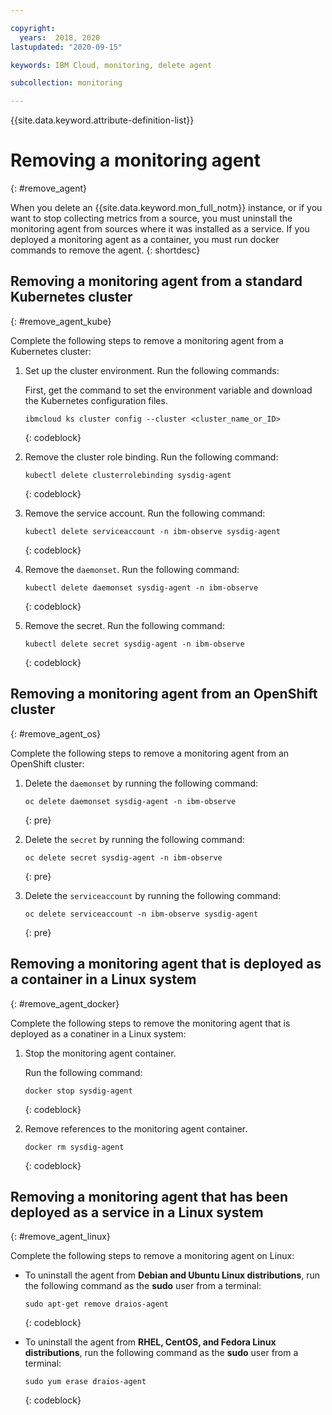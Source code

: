 ```yaml
---

copyright:
  years:  2018, 2020
lastupdated: "2020-09-15"

keywords: IBM Cloud, monitoring, delete agent

subcollection: monitoring

---
```


{{site.data.keyword.attribute-definition-list}}

# Removing a monitoring agent
{: #remove_agent}

When you delete an {{site.data.keyword.mon_full_notm}} instance, or if you want to stop collecting metrics from a source, you must uninstall the monitoring agent from sources where it was installed as a service. If you deployed a monitoring agent as a container, you must run docker commands to remove the agent.
{: shortdesc}


## Removing a monitoring agent from a standard Kubernetes cluster
{: #remove_agent_kube}

Complete the following steps to remove a monitoring agent from a Kubernetes cluster:

1. Set up the cluster environment. Run the following commands:

    First, get the command to set the environment variable and download the Kubernetes configuration files.

    ```
    ibmcloud ks cluster config --cluster <cluster_name_or_ID>
    ```
    {: codeblock}

2. Remove the cluster role binding. Run the following command:

    ```
    kubectl delete clusterrolebinding sysdig-agent
    ```
    {: codeblock}

3. Remove the service account. Run the following command:

    ```
    kubectl delete serviceaccount -n ibm-observe sysdig-agent
    ```
    {: codeblock}

4. Remove the `daemonset`. Run the following command:

    ```
    kubectl delete daemonset sysdig-agent -n ibm-observe
    ```
    {: codeblock}

5. Remove the secret. Run the following command:

    ```
    kubectl delete secret sysdig-agent -n ibm-observe
    ```
    {: codeblock}

## Removing a monitoring agent from an OpenShift cluster
{: #remove_agent_os}

Complete the following steps to remove a monitoring agent from an OpenShift cluster:

1. Delete the `daemonset` by running the following command:

   ```
   oc delete daemonset sysdig-agent -n ibm-observe
   ```
   {: pre}

2. Delete the `secret` by running the following command:

   ```
   oc delete secret sysdig-agent -n ibm-observe
   ```
   {: pre}

3. Delete the `serviceaccount` by running the following command:

   ```
   oc delete serviceaccount -n ibm-observe sysdig-agent
   ```
   {: pre}



## Removing a monitoring agent that is deployed as a container in a Linux system
{: #remove_agent_docker}

Complete the following steps to remove the monitoring agent that is deployed as a conatiner in a Linux system:

1. Stop the monitoring agent container. 

    Run the following command:

    ```
    docker stop sysdig-agent
    ```
    {: codeblock}

2. Remove references to the monitoring agent container.

    ```
    docker rm sysdig-agent
    ```
    {: codeblock}




## Removing a monitoring agent that has been deployed as a service in a Linux system 
{: #remove_agent_linux}

Complete the following steps to remove a monitoring agent on Linux:

* To uninstall the agent from **Debian and Ubuntu Linux distributions**, run the following command as the **sudo** user from a terminal:

    ```
    sudo apt-get remove draios-agent
    ```
    {: codeblock}

* To uninstall the agent from **RHEL, CentOS, and Fedora Linux distributions**, run the following command as the **sudo** user from a terminal:

    ```
    sudo yum erase draios-agent
    ```
    {: codeblock}


